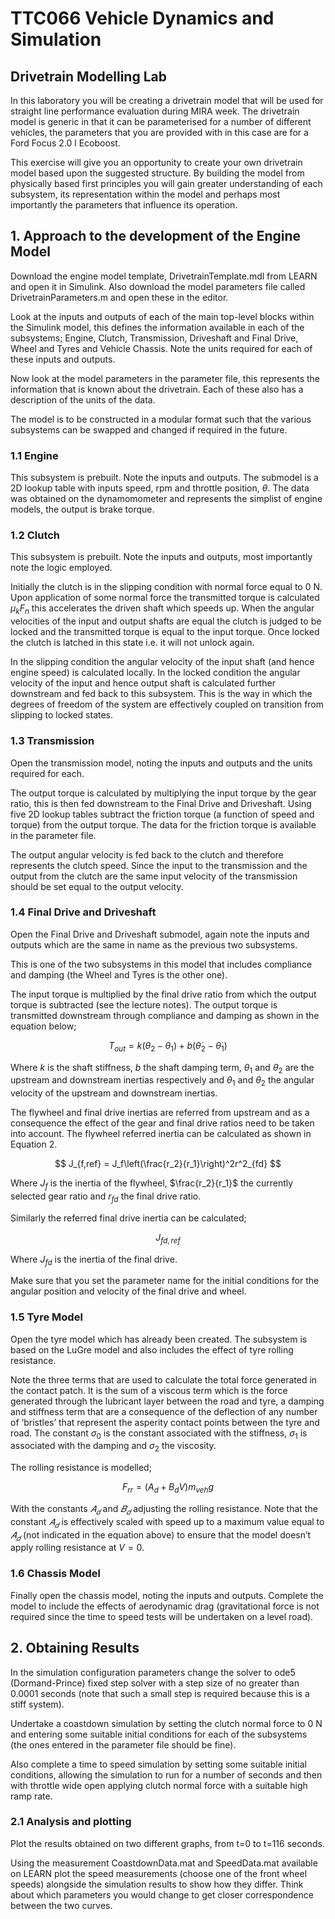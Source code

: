 # TTC066 Vehicle Dynamics and Simulation

## Drivetrain Modelling Lab

In this laboratory you will be creating a drivetrain model that will be used for straight line performance evaluation during MIRA week. The drivetrain model is generic in that it can be parameterised for a number of different vehicles, the parameters that you are provided with in this case are for a Ford Focus 2.0 l Ecoboost.

This exercise will give you an opportunity to create your own drivetrain model based upon the suggested structure. By building the model from physically based first principles you will gain greater understanding of each subsystem, its representation within the model and perhaps most importantly the parameters that influence its operation.

## 1. Approach to the development of the Engine Model

Download the engine model template, DrivetrainTemplate.mdl from LEARN and open it in Simulink. Also download the model parameters file called DrivetrainParameters.m and open these in the editor.

Look at the inputs and outputs of each of the main top-level blocks within the Simulink model, this defines the information available in each of the subsystems; Engine, Clutch, Transmission, Driveshaft and Final Drive, Wheel and Tyres and Vehicle Chassis. Note the units required for each of these inputs and outputs.

Now look at the model parameters in the parameter file, this represents the information that is known about the drivetrain. Each of these also has a description of the units of the data.

The model is to be constructed in a modular format such that the various subsystems can be swapped and changed if required in the future.

### 1.1 Engine

This subsystem is prebuilt. Note the inputs and outputs.
The submodel is a 2D lookup table with inputs speed, rpm and throttle position, $\theta$. The data was obtained on the dynamomometer and represents the simplist of engine models, the output is brake torque.

### 1.2 Clutch

This subsystem is prebuilt. Note the inputs and outputs, most importantly note the logic employed.

Initially the clutch is in the slipping condition with normal force equal to 0 N. Upon application of some normal force the transmitted torque is calculated $\mu_k F_n$ this accelerates the driven shaft which speeds up. When the angular velocities of the input and output shafts are equal the clutch is judged to be locked and the transmitted torque is equal to the input torque. Once locked the clutch is latched in this state i.e. it will not unlock again.

In the slipping condition the angular velocity of the input shaft (and hence engine speed) is calculated locally. In the locked condition the angular velocity of the input and hence output shaft is calculated further downstream and fed back to this subsystem. This is the way in which the degrees of freedom of the system are effectively coupled on transition from slipping to locked states.

### 1.3 Transmission

Open the transmission model, noting the inputs and outputs and the units required for each.

The output torque is calculated by multiplying the input torque by the gear ratio, this is then fed downstream to the Final Drive and Driveshaft. Using five 2D lookup tables subtract the friction torque (a function of speed and torque) from the output torque. The data for the friction torque is available in the parameter file.

The output angular velocity is fed back to the clutch and therefore represents the clutch speed. Since the input to the transmission and the output from the clutch are the same input velocity of the transmission should be set equal to the output velocity.

### 1.4 Final Drive and Driveshaft

Open the Final Drive and Driveshaft submodel, again note the inputs and outputs which are the same in name as the previous two subsystems.

This is one of the two subsystems in this model that includes compliance and damping (the Wheel and Tyres is the other one).

The input torque is multiplied by the final drive ratio from which the output torque is subtracted (see the lecture notes). The output torque is transmitted downstream through compliance and damping as shown in the equation below;

$$
T_{out}=k(\theta_2-\theta_1)+b(\dot\theta_2-\dot\theta_1)
$$

Where $k$ is the shaft stiffness, $b$ the shaft damping term, $\theta_1$ and $\theta_2$ are the upstream and downstream inertias respectively and $\theta_1$ and $\theta_2$ the angular velocity of the upstream and downstream inertias.

The flywheel and final drive inertias are referred from upstream and as a consequence the effect of the gear and final drive ratios need to be taken into account. The flywheel referred inertia can be calculated as shown in Equation 2.

$$
J_{f,ref} = J_f\left(\frac{r_2}{r_1}\right)^2r^2_{fd}
$$

Where $J_f$ is the inertia of the flywheel, $\frac{r_2}{r_1}$ the currently selected gear ratio and $r_{fd}$ the final drive ratio.

Similarly the referred final drive inertia can be calculated;

$$
J_{fd,ref}
$$

Where $J_{fd}$ is the inertia of the final drive.

Make sure that you set the parameter name for the initial conditions for the angular position and velocity of the final drive and wheel.

### 1.5 Tyre Model

Open the tyre model which has already been created. The subsystem is based on the LuGre model and also includes the effect of tyre rolling resistance.

Note the three terms that are used to calculate the total force generated in the contact patch. It is the sum of a viscous term which is the force generated through the lubricant layer between the road and tyre, a damping and stiffness term that are a consequence of the deflection of any number of ‘bristles’ that represent the asperity contact points between the tyre and road. The constant $\sigma_0$ is the constant associated with the stiffness, $\sigma_1$ is associated with the damping and $\sigma_2$ the viscosity.

The rolling resistance is modelled;

$$
F_{rr} = (A_d+B_dV)m_{veh}g
$$

With the constants $𝐴_𝑑$ and $𝐵_𝑑$ adjusting the rolling resistance. Note that the constant $𝐴_𝑑$ is effectively scaled with speed up to a maximum value equal to $𝐴_𝑑$ (not indicated in the equation above) to ensure that the model doesn’t apply rolling resistance at $V=0$.

### 1.6 Chassis Model

Finally open the chassis model, noting the inputs and outputs. Complete the model to include the effects of aerodynamic drag (gravitational force is not required since the time to speed tests will be undertaken on a level road).

## 2. Obtaining Results

In the simulation configuration parameters change the solver to ode5 (Dormand-Prince) fixed step solver with a step size of no greater than 0.0001 seconds (note that such a small step is required because this is a stiff system).

Undertake a coastdown simulation by setting the clutch normal force to 0 N and entering some suitable initial conditions for each of the subsystems (the ones entered in the parameter file should be fine).

Also complete a time to speed simulation by setting some suitable initial conditions, allowing the simulation to run for a number of seconds and then with throttle wide open applying clutch normal force with a suitable high ramp rate.

### 2.1 Analysis and plotting

Plot the results obtained on two different graphs, from t=0 to t=116 seconds.

Using the measurement CoastdownData.mat and SpeedData.mat available on LEARN plot the speed measurements (choose one of the front wheel speeds) alongside the simulation results to show how they differ. Think about which parameters you would change to get closer correspondence between the two curves.
